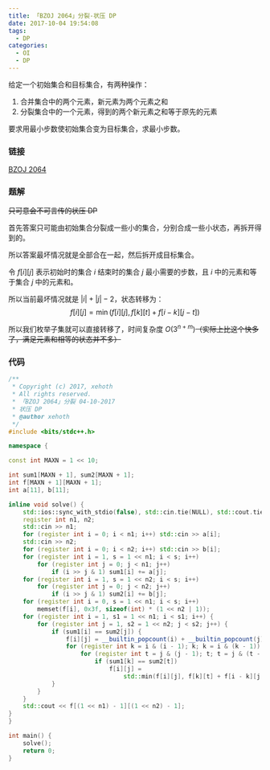 ```yaml
---
title: 「BZOJ 2064」分裂-状压 DP
date: 2017-10-04 19:54:08
tags:
  - DP
categories:
  - OI
  - DP
---
```

给定一个初始集合和目标集合，有两种操作：
1. 合并集合中的两个元素，新元素为两个元素之和
2. 分裂集合中的一个元素，得到的两个新元素之和等于原先的元素

要求用最小步数使初始集合变为目标集合，求最小步数。

<!-- more -->

### 链接
[BZOJ 2064](http://www.lydsy.com/JudgeOnline/problem.php?id=2064)

### 题解
~~只可意会不可言传的状压 DP~~

首先答案只可能由初始集合分裂成一些小的集合，分别合成一些小状态，再拆开得到的。

所以答案最坏情况就是全部合在一起，然后拆开成目标集合。

令 $f[i][j]$ 表示初始时的集合 $i$ 结束时的集合 $j$ 最小需要的步数，且 $i$ 中的元素和等于集合 $j$ 中的元素和。

所以当前最坏情况就是 $|i| + |j| - 2$，状态转移为：
$$f[i][j] = \min(f[i][j], f[k][t] + f[i - k][j - t])$$

所以我们枚举子集就可以直接转移了，时间复杂度 $O(3 ^ {n + m})$~~（实际上比这个快多了，满足元素和相等的状态并不多）~~

### 代码
``` cpp
/**
 * Copyright (c) 2017, xehoth
 * All rights reserved.
 * 「BZOJ 2064」分裂 04-10-2017
 * 状压 DP
 * @author xehoth
 */
#include <bits/stdc++.h>

namespace {

const int MAXN = 1 << 10;

int sum1[MAXN + 1], sum2[MAXN + 1];
int f[MAXN + 1][MAXN + 1];
int a[11], b[11];

inline void solve() {
    std::ios::sync_with_stdio(false), std::cin.tie(NULL), std::cout.tie(NULL);
    register int n1, n2;
    std::cin >> n1;
    for (register int i = 0; i < n1; i++) std::cin >> a[i];
    std::cin >> n2;
    for (register int i = 0; i < n2; i++) std::cin >> b[i];
    for (register int i = 1, s = 1 << n1; i < s; i++)
        for (register int j = 0; j < n1; j++)
            if (i >> j & 1) sum1[i] += a[j];
    for (register int i = 1, s = 1 << n2; i < s; i++)
        for (register int j = 0; j < n2; j++)
            if (i >> j & 1) sum2[i] += b[j];
    for (register int i = 0, s = 1 << n1; i < s; i++)
        memset(f[i], 0x3f, sizeof(int) * (1 << n2 | 1));
    for (register int i = 1, s1 = 1 << n1; i < s1; i++) {
        for (register int j = 1, s2 = 1 << n2; j < s2; j++) {
            if (sum1[i] == sum2[j]) {
                f[i][j] = __builtin_popcount(i) + __builtin_popcount(j) - 2;
                for (register int k = i & (i - 1); k; k = i & (k - 1))
                    for (register int t = j & (j - 1); t; t = j & (t - 1))
                        if (sum1[k] == sum2[t])
                            f[i][j] =
                                std::min(f[i][j], f[k][t] + f[i - k][j - t]);
            }
        }
    }
    std::cout << f[(1 << n1) - 1][(1 << n2) - 1];
}
}

int main() {
    solve();
    return 0;
}
```


